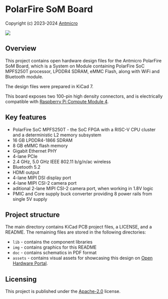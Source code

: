 # PolarFire SoM Board

Copyright (c) 2023-2024 [Antmicro](https://www.antmicro.com)

![](img/polarfire-som-photo.png)

## Overview

This project contains open hardware design files for the Antmicro PolarFire SoM Board, which is a System on Module containing PolarFire SoC MPFS250T processor, LPDDR4 SDRAM, eMMC Flash, along with WiFi and Bluetooth module.

The design files were prepared in KiCad 7.

This board exposes two 100-pin high density connectors, and is electrically compatible with [Raspberry Pi Compute Module 4](https://datasheets.raspberrypi.com/cm4/cm4-datasheet.pdf).

## Key features
* PolarFire SoC MPFS250T - the SoC FPGA with a RISC-V CPU cluster and a deterministic L2 memory subsystem
* 16 GB LPDDR4-1866 SDRAM
* 8 GB eMMC flash memory
* Gigabit Ethernet PHY
* 4-lane PCIe
* 2.4 GHz, 5.0 GHz IEEE 802.11 b/g/n/ac wireless
* Bluetooth 5.2
* HDMI output
* 4-lane MIPI DSI display port
* 4-lane MIPI CSI-2 camera port
* aditional 2-lane MIPI CSI-2 camera port, when working in 1.8V logic
* PMIC and Core supply buck converter providing 8 power rails from single 5V supply

## Project structure

The main directory contains KiCad PCB project files, a LICENSE, and a README.
The remaining files are stored in the following directories:

* `lib` - contains the component libraries
* `img` - contains graphics for this README
* `doc` - contains schematics in PDF format
* `assets` - contains visual assets for showcasing this design on [Open Hardware Portal](https://openhardware.antmicro.com).


## Licensing

This project is published under the [Apache-2.0](LICENSE) license.
